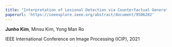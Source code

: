 ```yaml
---
title: "Interpretation of Lesional Detection via Counterfactual Generation"
paperurl: 'https://ieeexplore.ieee.org/abstract/document/9506282'
---
```

**Junho Kim**, Minsu Kim, Yong Man Ro

IEEE International Conference on Image Processing (ICIP), 2021